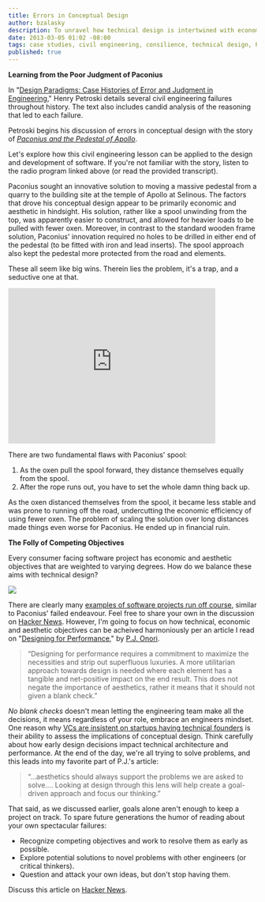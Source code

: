 ```yaml
---
title: Errors in Conceptual Design
author: bzalasky
description: To unravel how technical design is intertwined with economic and aesthetic objectives, look to past failures.    
date: 2013-03-05 01:02 -08:00
tags: case studies, civil engineering, consilience, technical design, Paconius, designing for performance
published: true
---
```


<strong>Learning from the Poor Judgment of Paconius</strong>

In "[Design Paradigms: Case Histories of Error and Judgment in Engineering](http://www.amazon.com/gp/product/0521466490/ref=as_li_tf_tl?ie=UTF8&camp=1789&creative=9325&creativeASIN=0521466490&linkCode=as2&tag=rockhodigita-20)," Henry Petroski details several civil engineering failures throughout history. The text also includes candid analysis of the reasoning that led to each failure. 

Petroski begins his discussion of errors in conceptual design with the story of *[Paconius and the Pedestal of Apollo](http://www.kuhf.org/programaudio/engines/eng1101_64k.m3u)*.

Let's explore how this civil engineering lesson can be applied to the design and development of software. If you're not familiar with the story, listen to the radio program linked above (or read the provided transcript).

Paconius sought an innovative solution to moving a massive pedestal from a quarry to the building site at the temple of Apollo at Selinous. The factors that drove his conceptual design appear to be primarily economic and aesthetic in hindsight. His solution, rather like a spool unwinding from the top, was apparently easier to construct, and allowed for heavier loads to be pulled with fewer oxen. Moreover, in contrast to the standard wooden frame solution, Paconius' innovation required no holes to be drilled in either end of the pedestal (to be fitted with iron and lead inserts). The spool approach also kept the pedestal more protected from the road and elements. 

These all seem like big wins. Therein lies the problem, it's a trap, and a seductive one at that.

<iframe width="420" height="315" src="http://www.youtube.com/embed/dddAi8FF3F4" frameborder="0" allowfullscreen></iframe>

There are two fundamental flaws with Paconius' spool:

1. As the oxen pull the spool forward, they distance themselves equally from the spool.
2. After the rope runs out, you have to set the whole damn thing back up.

As the oxen distanced themselves from the spool, it became less stable and was prone to running off the road, undercutting the economic efficiency of using fewer oxen. The problem of scaling the solution over long distances made things even worse for Paconius. He ended up in financial ruin.

<strong>The Folly of Competing Objectives</strong>

Every consumer facing software project has economic and aesthetic objectives that are weighted to varying degrees. How do we balance these aims with technical design?  

<img class="stipple-nowrap" src="/images/competing-objectives.png">

There are clearly many [examples of software projects run off course](http://en.wikipedia.org/wiki/Anti-pattern), similar to Paconius' failed endeavour. Feel free to share your own in the discussion on [Hacker News](http://news.ycombinator.com/item?id=5330234). However, I'm going to focus on how technical, economic and aesthetic objectives can be acheived harmoniously per an article I read on "[Designing for Performance](http://webdesign.tutsplus.com/articles/user-experience-articles/designing-for-performance/)," by [P.J. Onori](https://twitter.com/somerandomdude).

<blockquote cite="http://webdesign.tutsplus.com/articles/user-experience-articles/designing-for-performance/">
&ldquo;Designing for performance requires a commitment to maximize the necessities and strip out superfluous luxuries. A more utilitarian approach towards design is needed where each element has a tangible and net-positive impact on the end result. This does not negate the importance of aesthetics, rather it means that it should not given a blank check.&rdquo;
</blockquote>

*No blank checks* doesn't mean letting the engineering team make all the decisions, it means regardless of your role, embrace an engineers mindset. One reason why [VCs are insistent on startups having technical founders](http://allthingsd.com/20130305/seven-more-questions-for-andreessen-horowitz-enterprise-dude-peter-levine/?mod=tweet) is their ability to assess the implications of conceptual design. Think carefully about how early design decisions impact technical architecture and performance. At the end of the day, we're all trying to solve problems, and this leads into my favorite part of P.J.'s article:

<blockquote cite="http://webdesign.tutsplus.com/articles/user-experience-articles/designing-for-performance/">
&ldquo;...aesthetics should always support the problems we are asked to solve.... Looking at design through this lens will help create a goal-driven approach and focus our thinking.&rdquo; 
</blockquote>     

That said, as we discussed earlier, goals alone aren't enough to keep a project on track. To spare future generations the humor of reading about your own spectacular failures:

- Recognize competing objectives and work to resolve them as early as possible.
- Explore potential solutions to novel problems with other engineers (or critical thinkers). 
- Question and attack your own ideas, but don't stop having them.

Discuss this article on [Hacker News](http://news.ycombinator.com/item?id=5330234).

